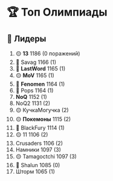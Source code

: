 # 🏆 **Топ Олимпиады**

## 🥇 **Лидеры** 
1. 🟡 **13** 1186 (0 поражений)
2. 🔴 Savag 1166 (1)
3. 🔴 **LastWord** 1165 (1) 
4. 🟡 **MoV** 1165 (1)
5. 🔴 **Fenomen** 1164  (1)
6. 🔴 Pops 1164 (1)
7.  **NoQ** 1152 (1)
8.  NoQ2 1131 (2)
9. 🟡 КучкаМогучка (2)
10. 🟡 **Покемоны** 1115 (2)
11. 🔴 BlackFury 1114 (1)
12. 🟡 11 1106 (2)
13.  Crusaders 1106 (2)  
14.  Намники 1097  (3)
15. 🟡 Tamagoctchi 1097 (3)  
16. 🔴 Shalun 1085 (0) 
17.  Шторм 1065 (1) 
